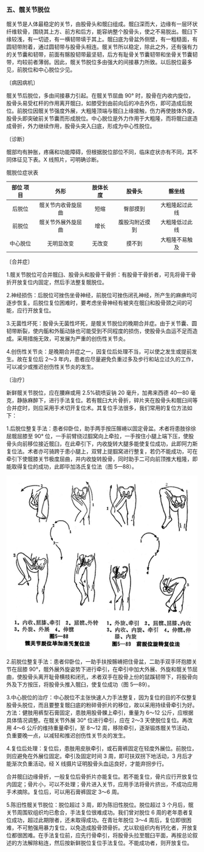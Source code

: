### 五、髋关节脱位

髋关节是人体最稳定的关节，由股骨头和髋臼组成。髋臼深而大，边缘有一层环状纤维软骨，围绕其上方、前方和后方，能容纳整个股骨头，使之不易脱出。髋臼下缘较浅，有一切迹，有一横韧带填于其上。髋臼底为骨盆外侧壁，有一粗糙面，有圆韧带附着，通过圆韧带与股骨头相连。髋关节所以稳定，除此之外，还有强有力的关节囊和韧带，前面有髂股韧带最坚韧，后方有耻骨关节囊韧带和坐骨关节囊韧带，均较前者薄弱。因此，髋关节脱位多由强大的间接暴力所致。以后脱位最多见，前脱位和中心脱位少见。

〔病因病机〕

髋关节后脱位，多由间接暴力引起。在髋关节屈曲 90° 时，股骨在内收内旋位，股骨头易受杠杆的作用离开髋臼，如膝受到由前向后的冲击外伤，即可造成后脱位。前脱位因髋关节强度外展，大粗隆顶端与髋臼上缘接触，伤力再使肢体外旋，股骨头即突破前关节囊而形成脱位。中心脱位是外力作用于大粗隆，而将髋臼底造成骨折，外力继续作用，股骨头突入臼底，形成为中心性脱位。

〔诊断〕

髋部均有肿胀，疼痛和功能障碍，但根据脱位部位不同，临床症状亦有不同，其不同体征见下表。X 线照片，可明确诊断。

髋脱位症状表

| 部位 项目 |        外形        | 肢体长度 |     股骨头     |     髂坐线     |
| :-------: | :----------------: | :------: | :------------: | :------------: |
|  后脱位   | 髋关节内收骨旋屈曲 |   短缩   |    臀部摸到    | 大粗隆起过此线 |
|  前脱位   | 髋关节外展外旋屈曲 |   增长   | 腹股沟附近摸到 | 大粗隆低过此线 |
| 中心脱位  |     无明显改变     |  无改变  |     摸不到     | 大粗隆不易触及 |

〔合并症〕

1.髋关节脱位可合并髋臼、股骨头和股骨干骨折：有股骨干骨折者，可先将骨干骨折开放复位内固定，然后手法整复髋脱位。

2.神经损伤：后脱位可挫伤坐骨神经，前脱位可挫伤闭孔神经，所产生的麻痹均可逐步恢复。后脱位复位困难时，要考虑坐骨神经有被夹在髋臼和股骨颈之间的可能，应行开放复位。

3.无菌性坏死：股骨头无菌性坏死，是髋关节脱位的晚期合并症。由于关节囊、圆韧带断裂，使内骺和外骺动脉也可能受到不同程度的损伤，使股骨头血运不足而造成。采用措施无效，可发展为严重的创伤性关节炎。

4.创伤性关节炎：是晚期合并症之一，因复位后处理不当，可以使之发生或提前发生。故在复位后 2〜3 年内，患者应尽量避免负重过多及步行和站立过久的工作，可以减少或推迟创伤性关节炎的发生。

〔治疗〕

新鲜髋关节脱位，应在腰麻或用 2.5%硫喷妥钠 20 毫升，加弗来西德 40—80 毫克，静脉麻醉下，进行手法复位。若有髋臼大片骨折，碎片夹在股骨头和髋臼间等合并症时，则应采用手术切开复位术。其复位手法很多，我们常用的复位方法如下：

1.后脱位整复手法：患者仰卧位，助手两手按压髂嵴以固定骨盆。术者将患肢徐徐屈髋屈膝至 90° 位，一手前臂绕过腘窝向上牵拉，一手按住小腿上端下压，使股骨头向前移位接近髋臼，在此牵引下，内收旋转大腿多能使复位成功，此即阿力斯复位法。术者亦可骑跨于患小腿上，双臂上提腘窝进行整复，若仍不能成功，可在牵引下使髋膝关节极度屈曲，并内收旋转股骨，同时助手二可向前顶推大粗隆，即能取得复位的成功，此即毕加洛氏复位法（图 5—88）。

<img src="./img/5-88、5-89.jpg" style="zoom:50%;" />

2.前脱位整复手法：患者仰卧位，一助手扶按髂嵴把住骨盆，二助手双手环抱膝关节在屈膝 90°，髋外展外旋姿势下进行牵引，在牵引中加大外展、外旋和髋关节屈曲，使股骨头离开耻骨横枝和闭孔，术者双手在股骨上份的鼠蹊韧带下，将股骨向外及下方按压，将股骨头推入髋臼，使复位成功（图 5—89）。

3.中心脱位的治疗：中心脱位不主张快速人力手法整复，因为复位的目的不仅整复股骨头脱位，而且要整复髋臼底的粉碎骨折片的移位，故以采用持续骨牵引为好。方法：健肢用裤型石膏固定，患肢用股骨髁上牵引，重量为 6〜12 公斤，应根据具体情况调整。在髋关节外展 30° 位进行牵引，应在 2〜3 天使脱位复位。再改用 4〜6 公斤的维持重量牵引，至 8〜12 周，移除牵引，逐渐锻炼髋关节活动，负重要晚一点，以减轻和推迟创伤性关节炎的发生。

4.复位后处理：复位后，患肢用皮肤牵引，或石膏裤固定在轻度外展位。前脱位，则应避免在外展位固定。牵引及固定时间 3 周，即可扶双拐下地活动，3 月后才能渐次负重活动，经 X 线摄片证明股骨头血运良好，才能弃拐步行。

合并髋臼边缘骨折，一般复位后骨折片亦能复位。若不能复位，骨片应行开放复位内固定；骨片小，可以不处理；骨片进入关节，应用手法将骨片挤出，不成功应用手术摘除。复位后，可以用石膏裤固定 3〜6 周。

5.陈旧性髋关节脱位：脱位超过 3 周，即为陈旧性脱位。脱位超过 3 个月后，髋关节周围软组织均已愈合，手法复位很难成功。我们曾对脱位 6 周的老年患者复位成功，超过此期限者，还未取得成功。在青壮年脱位 3〜4 周后，复位即很困难，不可勉强用暴力复位，以免造成股骨颈骨折。尤以软组织内有钙化者，开放复位都很困难。在手法复位前，应先行骨牵引，将股骨头拉至髋臼平面，再按总论叙述的方法解除粘连，然后按新鲜脱位复位手法复位。不能成功者，则开放复位。
